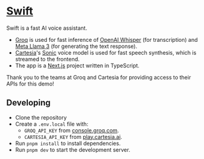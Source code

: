 # [Swift](https://swift-ai.vercel.app)

Swift is a fast AI voice assistant.

-   [Groq](https://groq.com) is used for fast inference of [OpenAI Whisper](https://github.com/openai/whisper) (for transcription) and [Meta Llama 3](https://llama.meta.com/llama3/) (for generating the text response).
-   [Cartesia](https://cartesia.ai)'s [Sonic](https://cartesia.ai/sonic) voice model is used for fast speech synthesis, which is streamed to the frontend.
-   The app is a [Next.js](https://nextjs.org) project written in TypeScript.

Thank you to the teams at Groq and Cartesia for providing access to their APIs for this demo!

## Developing

-   Clone the repository
-   Create a `.env.local` file with:
    -   `GROQ_API_KEY` from [console.groq.com](https://console.groq.com).
    -   `CARTESIA_API_KEY` from [play.cartesia.ai](https://play.cartesia.ai/console).
-   Run `pnpm install` to install dependencies.
-   Run `pnpm dev` to start the development server.
